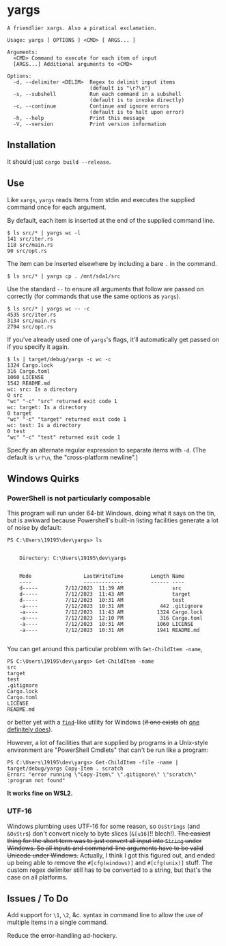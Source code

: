 # yargs

```text
A friendlier xargs. Also a piratical exclamation.

Usage: yargs [ OPTIONS ] <CMD> [ ARGS... ]

Arguments:
  <CMD> Command to execute for each item of input
  [ARGS...] Additional arguments to <CMD>

Options:
  -d, --delimiter <DELIM>  Regex to delimit input items
                           (default is "\r?\n")
  -s, --subshell           Run each command in a subshell
                           (default is to invoke directly)
  -c, --continue           Continue and ignore errors
                           (default is to halt upon error)
  -h, --help               Print this message
  -V, --version            Print version information
```

## Installation

It should just `cargo build --release`.

## Use

Like `xargs`, `yargs` reads items from stdin and executes the supplied
command once for each argument.

By default, each item is inserted at the end of the supplied command line.

```text
$ ls src/* | yargs wc -l
141 src/iter.rs
118 src/main.rs
90 src/opt.rs
```

The item can be inserted elsewhere by including a bare `.` in the command.

```text
$ ls src/* | yargs cp . /mnt/sda1/src
```

Use the standard `--` to ensure all arguments that follow are passed on
correctly (for commands that use the same options as `yargs`).

```text
$ ls src/* | yargs wc -- -c
4535 src/iter.rs
3134 src/main.rs
2794 src/opt.rs
```

If you've already used one of `yargs`'s flags, it'll automatically get
passed on if you specify it again.

```text
$ ls | target/debug/yargs -c wc -c
1324 Cargo.lock
316 Cargo.toml
1060 LICENSE
1542 README.md
wc: src: Is a directory
0 src
"wc" "-c" "src" returned exit code 1
wc: target: Is a directory
0 target
"wc" "-c" "target" returned exit code 1
wc: test: Is a directory
0 test
"wc" "-c" "test" returned exit code 1
```

Specify an alternate regular expression to separate items with `-d`.
(The default is `\r?\n`, the "cross-platform newline".)

## Windows Quirks

### PowerShell is not particularly composable

This program will run under 64-bit Windows, doing what it says on the tin,
but is awkward because Powershell's built-in listing facilities generate
a lot of noise by default:

```text
PS C:\Users\19195\dev\yargs> ls


    Directory: C:\Users\19195\dev\yargs


    Mode                 LastWriteTime         Length Name
    ----                 -------------         ------ ----
    d-----         7/12/2023  11:39 AM                src
    d-----         7/12/2023  11:43 AM                target
    d-----         7/12/2023  10:31 AM                test
    -a----         7/12/2023  10:31 AM            442 .gitignore
    -a----         7/12/2023  11:43 AM           1324 Cargo.lock
    -a----         7/12/2023  12:10 PM            316 Cargo.toml
    -a----         7/12/2023  10:31 AM           1060 LICENSE
    -a----         7/12/2023  10:31 AM           1941 README.md
    
```

You can get around this particular problem with `Get-ChildItem -name`,

```text
PS C:\Users\19195\dev\yargs> Get-ChildItem -name
src
target
test
.gitignore
Cargo.lock
Cargo.toml
LICENSE
README.md
```

or better yet with a
[`find`](https://www.gnu.org/software/findutils/manual/html_mono/find.html)-like
utility for Windows (~~if one exists~~
oh [one definitely does](https://github.com/d2718/fine)).

However, a lot of facilities that are supplied by programs in a Unix-style
environment are "PowerShell Cmdlets" that can't be run like a program:

```text
PS C:\Users\19195\dev\yargs> Get-ChildItem -file -name | target/debug/yargs Copy-Item . scratch
Error: "error running \"Copy-Item\" \".gitignore\" \"scratch\" :program not found"
```

__It works fine on WSL2.__

### UTF-16

Windows plumbing uses UTF-16 for some reason, so `OsStrings` (and `&OsStr`s)
don't convert nicely to byte slices (`&[u16]`!! blech!). ~~The easiest thing
for the short term was to just convert all input into `String` under Windows.
So all inputs and command-line arguments have to be valid Unicode under
Windows.~~ Actually, I think I got this figured out, and ended up being
able to remove the `#[cfg(windows)]` and `#[cfg(unix)]` stuff. The custom
regex delimiter still has to be converted to a string, but that's the
case on all platforms.

## Issues / To Do

Add support for `\1`, `\2`, &c. syntax in command line to allow the use of
multiple items in a single command.

Reduce the error-handling ad-hockery.
